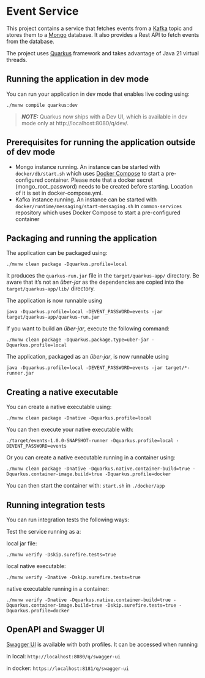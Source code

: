 # Event Service

This project contains a service that fetches events from a [Kafka](https://kafka.apache.org/) topic and stores them to a [Mongo](https://www.mongodb.com/) database. It also provides a Rest API to fetch events from the database.

The project uses [Quarkus](https://quarkus.io/) framework and takes advantage of Java 21 virtual threads.

## Running the application in dev mode

You can run your application in dev mode that enables live coding using:

`./mvnw compile quarkus:dev`

> **_NOTE:_**  Quarkus now ships with a Dev UI, which is available in dev mode only at http://localhost:8080/q/dev/.

## Prerequisites for running the application outside of dev mode

* Mongo instance running. An instance can be started with `docker/db/start.sh` which uses [Docker Compose](https://docs.docker.com/compose/) to start a pre-configured container. Please note that a docker secret (mongo_root_password) needs to be created before starting. Location of it is set in docker-compose.yml.
* Kafka instance running. An instance can be started with `docker/runtime/messaging/start-messaging.sh` in `common-services` repository which uses Docker Compose to start a pre-configured container

## Packaging and running the application

The application can be packaged using:

```
./mvnw clean package -Dquarkus.profile=local
```

It produces the `quarkus-run.jar` file in the `target/quarkus-app/` directory.
Be aware that it’s not an *über-jar* as the dependencies are copied into the `target/quarkus-app/lib/` directory.

The application is now runnable using 

```
java -Dquarkus.profile=local -DEVENT_PASSWORD=events -jar target/quarkus-app/quarkus-run.jar
```

If you want to build an *über-jar*, execute the following command:

```
./mvnw clean package -Dquarkus.package.type=uber-jar -Dquarkus.profile=local
```

The application, packaged as an *über-jar*, is now runnable using 

```
java -Dquarkus.profile=local -DEVENT_PASSWORD=events -jar target/*-runner.jar
```

## Creating a native executable

You can create a native executable using:

```
./mvnw clean package -Dnative -Dquarkus.profile=local
```

You can then execute your native executable with:

```
./target/events-1.0.0-SNAPSHOT-runner -Dquarkus.profile=local -DEVENT_PASSWORD=events
```

Or you can create a native executable running in a container using:

```
./mvnw clean package -Dnative -Dquarkus.native.container-build=true -Dquarkus.container-image.build=true -Dquarkus.profile=docker
```

You can then start the container with: `start.sh` in `./docker/app`

## Running integration tests

You can run integration tests the following ways:

Test the service running as a:

local jar file: 

```
./mvnw verify -Dskip.surefire.tests=true
```

local native executable: 

```
./mvnw verify -Dnative -Dskip.surefire.tests=true
```

native executable running in a container: 

```
./mvnw verify -Dnative -Dquarkus.native.container-build=true -Dquarkus.container-image.build=true -Dskip.surefire.tests=true -Dquarkus.profile=docker
```

## OpenAPI and Swagger UI

[Swagger UI](https://swagger.io/tools/swagger-ui/) is available with both profiles. It can be accessed when running

in local: `http://localhost:8080/q/swagger-ui`

in docker: `https://localhost:8181/q/swagger-ui`
